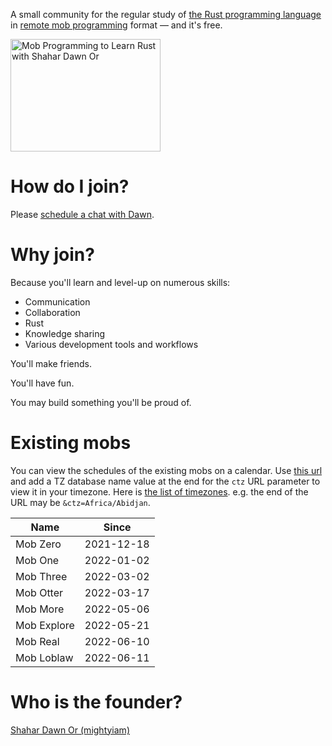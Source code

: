 A small community for the regular study of [the Rust programming language][rust] in [remote mob programming] format — and it's free.

<a
  href="http://www.youtube.com/watch?feature=player_embedded&v=nxNDo-7Fyfk"
  target="_blank">
  <img
    src="http://img.youtube.com/vi/nxNDo-7Fyfk/0.jpg"
    alt="Mob Programming to Learn Rust with Shahar Dawn Or" width="240" height="180"/>
</a>

# How do I join?

Please [schedule a chat with Dawn][schedule].

# Why join?

Because you'll learn and level-up on numerous skills:

- Communication
- Collaboration
- Rust
- Knowledge sharing
- Various development tools and workflows

You'll make friends.

You'll have fun.

You may build something you'll be proud of.

# Existing mobs

You can view the schedules of the existing mobs on a calendar.
Use [this url][calendar] and add a TZ database name value at the end for the `ctz` URL parameter to view it in your timezone.
Here is [the list of timezones][timezones].
e.g. the end of the URL may be `&ctz=Africa/Abidjan`.

| Name | Since |
| --- | --- |
| Mob Zero | 2021-12-18 |
| Mob One | 2022-01-02 |
| Mob Three | 2022-03-02 |
| Mob Otter | 2022-03-17 |
| Mob More | 2022-05-06 |
| Mob Explore | 2022-05-21 |
| Mob Real | 2022-06-10 |
| Mob Loblaw | 2022-06-11  |

# Who is the founder?

[Shahar Dawn Or (mightyiam)][mightyiam]

[schedule]: https://calendly.com/mightyiam
[rust]: https://www.rust-lang.org/
[remote mob programming]: https://remotemobprogramming.org/
[mightyiam]: https://github.com/mightyiam
[calendar]: https://calendar.google.com/calendar/u/0/embed?src=e7v8tv7rcfmp1mde6l8dhk9uts@group.calendar.google.com&mode=week&showTabs=0
[timezones]: https://en.wikipedia.org/wiki/List_of_tz_database_time_zones

